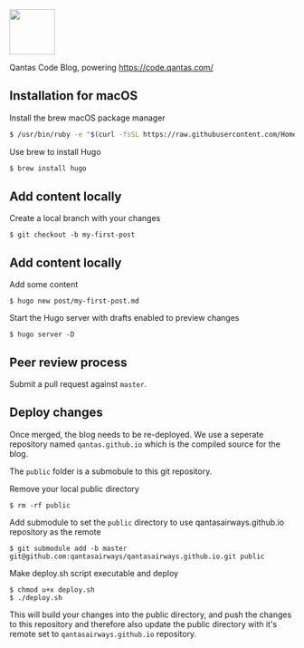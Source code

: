 <img src="https://qantasairways.github.io/img/qantas-code-logo.svg" height="80">

Qantas Code Blog, powering https://code.qantas.com/

## Installation for macOS

Install the brew macOS package manager

```sh
$ /usr/bin/ruby -e "$(curl -fsSL https://raw.githubusercontent.com/Homebrew/install/master/install)"
```

Use brew to install Hugo

```sh
$ brew install hugo
```

## Add content locally

Create a local branch with your changes

```
$ git checkout -b my-first-post
```

## Add content locally

Add some content

```
$ hugo new post/my-first-post.md
```

Start the Hugo server with drafts enabled to preview changes

```
$ hugo server -D
```

## Peer review process

Submit a pull request against `master`. 

## Deploy changes

Once merged, the blog needs to be re-deployed. We use a seperate repository named `qantas.github.io` which is the compiled source for the blog.

The `public` folder is a submobule to this git repository.

Remove your local public directory

```
$ rm -rf public
```

Add submodule to set the `public` directory to use qantasairways.github.io repository as the remote

```
$ git submodule add -b master git@github.com:qantasairways/qantasairways.github.io.git public
```

Make deploy.sh script executable and deploy

```
$ chmod u+x deploy.sh
$ ./deploy.sh
```

This will build your changes into the public directory, and push the changes to this repository and therefore also update the public directory with it's remote set to `qantasairways.github.io` repository.
